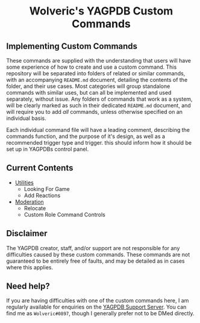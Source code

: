 #
<h1 align="center">Wolveric's YAGPDB Custom Commands</h1>

## Implementing Custom Commands
These commands are supplied with the understanding that users will have some experience of how to create and use a custom command.
This repository will be separated into folders of related or similar commands, with an accompanying `README.md` document, detailing the contents of the folder, and their use cases. Most categories will group standalone commands with similar uses, but can all be implemented and used separately, without issue.
Any folders of commands that work as a system, will be clearly marked as such in their dedicated `README.md` document, and will require you to add *all* commands, unless otherwise specified on an individual basis.

Each individual command file will have a leading comment, describing the commands function, and the purpose of it's design, as well as a recommended trigger type and trigger. this should inform how it should be set up in YAGPDBs control panel.

## Current Contents
+ [Utilities](https://github.com/Wolveric/YAGPDB-Scripts/tree/master/Utilities)
  + Looking For Game
  + Add Reactions
+ [Moderation](https://github.com/Wolveric/YAGPDB-Scripts/tree/master/Moderation)
  + Relocate
  + Custom Role Command Controls

## Disclaimer
The YAGPDB creator, staff, and/or support are not responsible for any difficulties caused by these custom commands.
These commands are not guaranteed to be entirely free of faults, and may be detailed as in cases where this applies.

## Need help?
If you are having difficulties with one of the custom commands here, I am regularly available for enquiries on the [YAGPDB Support Server](https://discord.gg/5uVyq2E). You can find me as `Wolveric#0897`, though I generally prefer not to be DMed directly.
